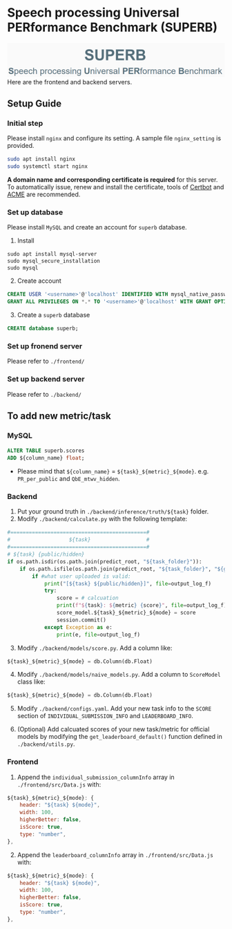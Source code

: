 # Speech processing Universal PERformance Benchmark (SUPERB)
![image](./imgs/logo.png)
Here are the frontend and backend servers.
## Setup Guide
### Initial step
Please install `nginx` and configure its setting. A sample file `nginx_setting` is provided.
```bash
sudo apt install nginx
sudo systemctl start nginx
```
**A domain name and corresponding certificate is required** for this server. To automatically issue, renew and install the certificate, tools of [Certbot](https://certbot.eff.org/) and [ACME](https://github.com/acmesh-official/acme.sh) are recommended.
### Set up database
Please install `MySQL` and create an account for `superb` database.
1. Install
```script
sudo apt install mysql-server
sudo mysql_secure_installation
sudo mysql
```
2. Create account
```sql
CREATE USER '<username>'@'localhost' IDENTIFIED WITH mysql_native_password BY '<password>';
GRANT ALL PRIVILEGES ON *.* TO '<username>'@'localhost' WITH GRANT OPTION;
```
3. Create a `superb` database
```sql
CREATE database superb;
```
### Set up fronend server
Please refer to `./frontend/`
### Set up backend server
Please refer to `./backend/`

## To add new metric/task
### MySQL
```sql
ALTER TABLE superb.scores
ADD ${column_name} float;
```
- Please mind that `${column_name}` = `${task}_${metric}_${mode}`.
e.g. `PR_per_public` and `QbE_mtwv_hidden`.
### Backend
1. Put your ground truth in `./backend/inference/truth/${task}` folder.
2. Modify `./backend/calculate.py` with the following template:
```python
#============================================#
#                   ${task}                  #
#============================================#
# ${task} {public/hidden}
if os.path.isdir(os.path.join(predict_root, "${task_folder}")):
    if os.path.isfile(os.path.join(predict_root, "${task_folder}", "${gt_file}")):
        if #what user uploaded is valid:
            print("[${task} ${public/hidden}]", file=output_log_f)
            try:
                score = # calcuation
                print(f"${task}: ${metric} {score}", file=output_log_f)
                score_model.${task}_${metric}_${mode} = score
                session.commit()
            except Exception as e:
                print(e, file=output_log_f)
```
3. Modify `./backend/models/score.py`. Add a column like:
```python
${task}_${metric}_${mode} = db.Column(db.Float)
```
4. Modify `./backend/models/naive_models.py`. Add a column to `ScoreModel` class like:
```python
${task}_${metric}_${mode} = db.Column(db.Float)
```
5. Modify `./backend/configs.yaml`. Add your new task info to the `SCORE` section of `INDIVIDUAL_SUBMISSION_INFO` and `LEADERBOARD_INFO`.

6. (Optional) Add calcuated scores of your new task/metric for official models by modifying the `get_leaderboard_default()` function defined in `./backend/utils.py`.

### Frontend
1. Append the `individual_submission_columnInfo` array in `./frontend/src/Data.js` with:
```js
${task}_${metric}_${mode}: {
    header: "${task} ${mode}",
    width: 100,
    higherBetter: false,
    isScore: true,
    type: "number",
},
```
2. Append the `leaderboard_columnInfo` array in `./frontend/src/Data.js` with:
```js
${task}_${metric}_${mode}: {
    header: "${task} ${mode}",
    width: 100,
    higherBetter: false,
    isScore: true,
    type: "number",
},
```